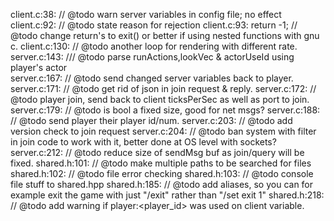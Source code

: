 client.c:38:  // @todo warn server variables in config file; no effect
client.c:92:    // @todo state reason for rejection
client.c:93:    return -1; // @todo change return's to exit() or better if using nested functions with gnu c.
client.c:130:      // @todo another loop for rendering with different rate.
server.c:143:	  /// @todo parse runActions,lookVec & actorUseId using player's actor \
server.c:167:	// @todo send changed server variables back to player.
server.c:171:	// @todo get rid of json in join request & reply.
server.c:172:	// @todo player join, send back to client ticksPerSec as well as port to join.
server.c:179:	// @todo is bool a fixed size, good for net msgs?
server.c:188:	// @todo send player their player id/num.
server.c:203:	// @todo add version check to join request
server.c:204:	// @todo ban system with filter in join code to work with it, better done at OS level with sockets?
server.c:212:	  // @todo reduce size of sendMsg buf as join/query will be fixed.
shared.h:101:    // @todo make multiple paths to be searched for files
shared.h:102:    // @todo file error checking
shared.h:103:    // @todo console file stuff to shared.hpp
shared.h:185:  // @todo add aliases, so you can for example exit the game with just "/exit" rather than "/set exit 1"
shared.h:218:  // @todo add warning if player:<player_id> was used on client variable.
